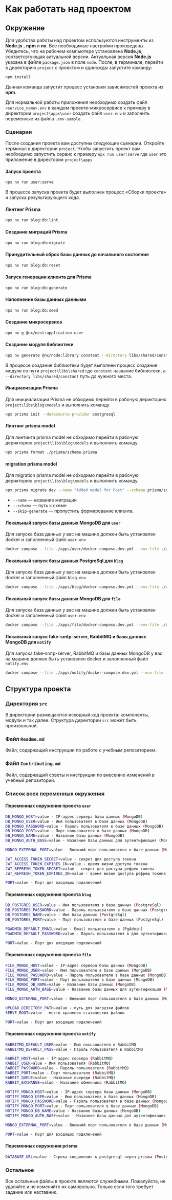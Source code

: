 # Как работать над проектом

## Окружение

Для удобства работы над проектом используются инструменты из **Node.js** , **npm** и **nx**. Все необходимые настройки произведены. Убедитесь, что на рабочем компьютере установлена **Node.js**, соответсвтующая актуальной версии. Актуальная версия **Node.js** указана в файле `package.json` в поле `node`. После, в терминале, перейти в директорию `project` с проектом и _единожды_ запустите команду:

```bash
npm install
```

Данная команда запустит процесс установки зависимостей проекта из **npm**.

Для нормальной работы приложения необходимо создать файл `<service_name>.env` в каждом проекте-микросервисе к примеру в директории `project\apps\user` создать файл `user.env` и заполнить переменные из файла `.env-sample`.

### Сценарии

После создания проекта вам доступны следующие сценарии.
Откройте терминал в директории `project`. Чтобы запустить проект вам необходимо запустить сервис к примеру `npx run user:serve` где `user` это приложение в директории `project\apps`

#### Запуск проекта

```bash
npx nx run user:serve
```

В процессе запуска проекта будет выполнен процесс «Сборки проекта» и запуска результирующего кода.

#### Линтинг Prisma

```bash
npx nx run blog:db:lint
```

#### Создание миграций Prisma

```bash
npx nx run blog:db:migrate
```

#### Принудительный сброс базы данных до начального состояния

```bash
npx nx run blog:db:reset
```

#### Запуск генерации клиента для Prisma

```bash
npx nx run blog:db:generate
```

#### Наполнение базы данных данными

```bash
npx nx run blog:db:seed
```

#### Создание микросервиса

```bash
npx nx g @nx/nest:application user
```

#### Создание модуля библиотеки

```bash
npx nx generate @nx/node:library constant --directory libs/shared/constant
```

В процессе создание библиотеки будет выполнен процесс создание модуля по пути `project\libs\shared` где `constant` название библиотеки, a `--directory libs/shared/constant` путь до нужного места.

#### Инициализации Prisma

Для инициализации Prisma не обходимо перейти в рабочую дерикторию `project\libs\blog\models` и выполнить команду.

```bash
npx prisma init --datasource-provider postgresql
```

#### Линтинг prisma model

Для линтинга prisma model не обходимо перейти в рабочую дерикторию `project\libs\blog\models` и выполнить команду.

```bash
npx prisma format ./prisma/schema.prisma
```

#### migration prisma model

Для migration prisma model не обходимо перейти в рабочую дерикторию `project\libs\blog\models` и выполнить команду.

```bash
npx prisma migrate dev --name "Added model for Post" --schema prisma/schema.prisma --skip-generate
```

- `--name` — название миграции
- `--schema` — путь к схеме
- `--skip-generate` — пропустить формирование клиента.

#### Локальный запуск базы данных MongoDB для `user`

Для запуска база данных у вас на машине должен быть установлен docker и заполненный файл `user.env`

```bash
docker compose --file ./apps/user/docker-compose.dev.yml --env-file ./apps/user/user.env --project-name "readme-user" up -d
```

#### Локальный запуск базы данных PostgreSql для `blog`

Для запуска база данных у вас на машине должен быть установлен docker и заполненный файл `blog.env`

```bash
docker compose --file ./apps/blog/docker-compose.dev.yml --env-file ./apps/blog/blog.env --project-name "readme-blog" up -d
```

#### Локальный запуск базы данных MongoDB для `file`

Для запуска база данных у вас на машине должен быть установлен docker и заполненный файл `user.env`

```bash
docker compose --file ./apps/file/docker-compose.dev.yml --env-file ./apps/file/file.env --project-name "readme-file" up -d
```

#### Локальный запуск fake-smtp-server, RabbitMQ и базы данных MongoDB для `notify`

Для запуска fake-smtp-server, RabbitMQ и базы данных MongoDB у вас на машине должен быть установлен docker и заполненный файл `notify.env`

```bash
docker compose --file ./apps/notify/docker-compose.dev.yml --env-file ./apps/notify/notify.env --project-name "readme-notify" up -d
```

## Структура проекта

### Директория `src`

В директории размещаются исходный код проекта: компоненты, модули и так далее. Структура директории `src` может быть произвольной.

### Файл `Readme.md`

Файл, содержащий инструкции по работе с учебным репозиторием.

### Файл `Contributing.md`

Файл, содержащий советы и инструкции по внесению изменений в учебный репозиторий.

### Список всех переменных окружения

#### Переменных окружения проекта `user`

```bash
DB_MONGO_HOST=value - IP-адрес сервера базы данных (MongoDB)
DB_MONGO_USER=value - Имя пользователя в базе данных (MongoDB)
DB_MONGO_PASSWORD=value - Пароль пользователя в базе данных (MongoDB)
DB_MONGO_PORT=value - Порт пользователя в базе данных (MongoDB)
DB_MONGO_NAME=value - Название базы данных (MongoDB)
DB_MONGO_AUTH_BASE=value - Название базы данных для аутентификация (MongoDB)

MONGO_EXTERNAL_PORT=value - Внешний порт пользователя в базе данных (MongoDB)

JWT_ACCESS_TOKEN_SECRET=value - секрет для доступа токена
JWT_ACCESS_TOKEN_EXPIRES_IN=value - время жизни доступа токена
JWT_REFRESH_TOKEN_SECRET=value - секрет для доступа рефреш токена
JWT_REFRESH_TOKEN_EXPIRES_IN=value - время жизни доступа рефреш токена

PORT=value - Порт для входящих подключений
```

#### Переменных окружения проекта `blog`

```bash
DB_POSTGRES_USER=value - Имя пользователя в базе данных (PostgreSql)
DB_POSTGRES_PASSWORD=value - Пароль пользователя в базе данных (PostgreSql)
DB_POSTGRES_NAME=value - Имя базы данных (PostgreSql)
DB_POSTGRES_PORT=value - Порт пользователя в базе данных (PostgreSql)

PGADMIN_DEFAULT_EMAIL=value - Email пользователя в (PgAdmin)
PGADMIN_DEFAULT_PASSWORD=value - Пароль пользователя в для аутентификация (PgAdmin)

PORT=value - Порт для входящих подключений
```

#### Переменных окружения проекта `file`

```bash
FILE_MONGO_HOST=value - IP-адрес сервера базы данных (MongoDB)
FILE_MONGO_USER=value - Имя пользователя в базе данных (MongoDB)
FILE_MONGO_PASSWORD=value - Пароль пользователя в базе данных (MongoDB)
FILE_MONGO_PORT=value - Порт пользователя в базе данных (MongoDB)
FILE_MONGO_DB_NAME=value - Название базы данных (MongoDB)
FILE_MONGO_AUTH_BASE=value - Название базы данных для аутентификация (MongoDB)

MONGO_EXTERNAL_PORT=value - Внешний порт пользователя в базе данных (MongoDB)

UPLOAD_DIRECTORY_PATH=value - путь для загрузки файлов
SERVE_ROOT=value - место хранения статических файлов

PORT=value - Порт для входящих подключений
```

#### Переменных окружения проекта `notify`

```bash
RABBITMQ_DEFAULT_USER=value - Имя пользователя в RabbitMQ
RABBITMQ_DEFAULT_PASS=value - Пароль пользователя в RabbitMQ

RABBIT_HOST=value - IP-адрес сервера (RabbitMQ)
RABBIT_USER=alue - Имя пользователя (RabbitMQ)
RABBIT_PASSWORD=value - Пароль пользователя (RabbitMQ)
RABBIT_PORT=value - Порт пользователя (RabbitMQ)
RABBIT_QUEUE=value - Название очереди (RabbitMQ)
RABBIT_EXCHANGE=value - Название обменника (RabbitMQ)

NOTIFY_MONGO_HOST=value - IP-адрес сервера базы данных (MongoDB)
NOTIFY_MONGO_USER=value - Имя пользователя в базе данных (MongoDB)
NOTIFY_MONGO_PASSWORD=value - Пароль пользователя в базе данных (MongoDB)
NOTIFY_MONGO_PORT=value - Порт пользователя в базе данных (MongoDB)
NOTIFY_MONGO_DB_NAME=value - Название базы данных (MongoDB)
NOTIFY_MONGO_AUTH_BASE=value - Название базы данных для аутентификация (MongoDB)

MONGO_EXTERNAL_PORT=value - Внешний порт пользователя в базе данных (MongoDB)

PORT=value - Порт для входящих подключений
```

#### Переменных окружения prisma

```bash
DATABASE_URL=value - Строка соединения к postgresql через prisma (PostgreSql)
```

### Остальное

Все остальные файлы в проекте являются служебными. Пожалуйста, не удаляйте и не изменяйте их самовольно. Только если того требует задание или наставник.
